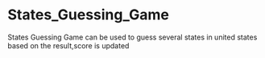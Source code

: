 # States_Guessing_Game
States Guessing Game can be used to guess several states in united states based on the result,score is updated

